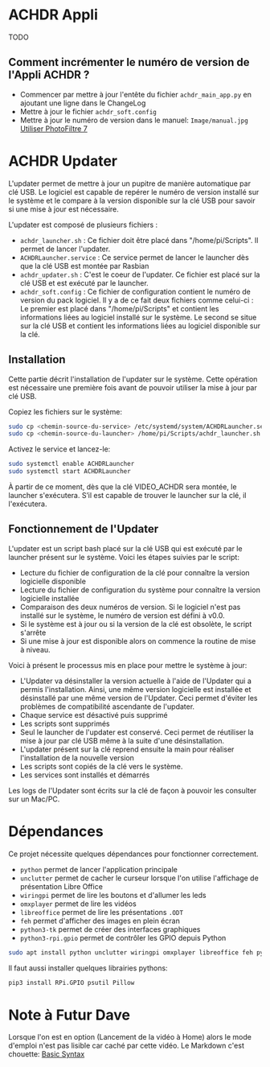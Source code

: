 # ACHDR Appli
TODO

## Comment incrémenter le numéro de version de l'Appli ACHDR ?

- Commencer par mettre à jour l'entête du fichier `achdr_main_app.py` en ajoutant une ligne dans le ChangeLog
- Mettre à jour le fichier `achdr_soft.config`
- Mettre à jour le numéro de version dans le manuel: `Image/manual.jpg` [Utiliser PhotoFiltre 7](http://www.photofiltre-studio.com/pf7.htm)

# ACHDR Updater
L'updater permet de mettre à jour un pupitre de manière automatique par clé USB.
Le logiciel est capable de repérer le numéro de version installé sur le système et le compare à la version disponible sur la clé USB pour savoir si une mise à jour est nécessaire.

L'updater est composé de plusieurs fichiers :
- `achdr_launcher.sh` : Ce fichier doit être placé dans "/home/pi/Scripts". Il permet de lancer l'updater.
- `ACHDRLauncher.service` : Ce service permet de lancer le launcher dès que la clé USB est montée par Rasbian
- `achdr_updater.sh` : C'est le coeur de l'updater. Ce fichier est placé sur la clé USB et est exécuté par le launcher.
- `achdr_soft.config` : Ce fichier de configuration contient le numéro de version du pack logiciel. Il y a de ce fait deux fichiers comme celui-ci : Le premier est placé dans "/home/pi/Scripts" et contient les informations liées au logiciel installé sur le système. Le second se situe sur la clé USB et contient les informations liées au logiciel disponible sur la clé.

## Installation
Cette partie décrit l'installation de l'updater sur le système. Cette opération est nécessaire une première fois avant de pouvoir utiliser la mise à jour par clé USB.

Copiez les fichiers sur le système:
```bash
sudo cp <chemin-source-du-service> /etc/systemd/system/ACHDRLauncher.service
sudo cp <chemin-source-du-launcher> /home/pi/Scripts/achdr_launcher.sh
```

Activez le service et lancez-le:
```bash
sudo systemctl enable ACHDRLauncher
sudo systemctl start ACHDRLauncher
```

À partir de ce moment, dès que la clé VIDEO_ACHDR sera montée, le launcher s'exécutera. S’il est capable de trouver le launcher sur la clé, il l'exécutera.

## Fonctionnement de l'Updater

L'updater est un script bash placé sur la clé USB qui est exécuté par le launcher présent sur le système.
Voici les étapes suivies par le script:
- Lecture du fichier de configuration de la clé pour connaître la version logicielle disponible
- Lecture du fichier de configuration du système pour connaître la version logicielle installée
- Comparaison des deux numéros de version. Si le logiciel n'est pas installé sur le système, le numéro de version est défini à v0.0.
- Si le système est à jour ou si la version de la clé est obsolète, le script s'arrête
- Si une mise à jour est disponible alors on commence la routine de mise à niveau.

Voici à présent le processus mis en place pour mettre le système à jour:
- L'Updater va désinstaller la version actuelle à l'aide de l'Updater qui a permis l'installation. Ainsi, une même version logicielle est installée et désinstallé par une même version de l'Updater. Ceci permet d'éviter les problèmes de compatibilité ascendante de l'updater.
- Chaque service est désactivé puis supprimé
- Les scripts sont supprimés
- Seul le launcher de l'updater est conservé. Ceci permet de réutiliser la mise à jour par clé USB même à la suite d'une désinstallation.
- L'updater présent sur la clé reprend ensuite la main pour réaliser l'installation de la nouvelle version
- Les scripts sont copiés de la clé vers le système.
- Les services sont installés et démarrés

Les logs de l'Updater sont écrits sur la clé de façon à pouvoir les consulter sur un Mac/PC.

# Dépendances

Ce projet nécessite quelques dépendances pour fonctionner correctement.

- `python` permet de lancer l'application principale
- `unclutter` permet de cacher le curseur lorsque l'on utilise l'affichage de présentation Libre Office
- `wiringpi` permet de lire les boutons et d'allumer les leds
- `omxplayer` permet de lire les vidéos
- `libreoffice` permet de lire les présentations `.ODT`
- `feh` permet d'afficher des images en plein écran
- `python3-tk` permet de créer des interfaces graphiques
- `python3-rpi.gpio` permet de contrôler les GPIO depuis Python

```bash
sudo apt install python unclutter wiringpi omxplayer libreoffice feh python3-tk python3-dev python3-rpi.gpio
```

Il faut aussi installer quelques librairies pythons:
```bash
pip3 install RPi.GPIO psutil Pillow
```

# Note à Futur Dave
Lorsque l'on est en option (Lancement de la vidéo à Home) alors le mode d'emploi n'est pas lisible car caché par cette vidéo.
Le Markdown c'est chouette: [Basic Syntax](https://www.markdownguide.org/basic-syntax)
